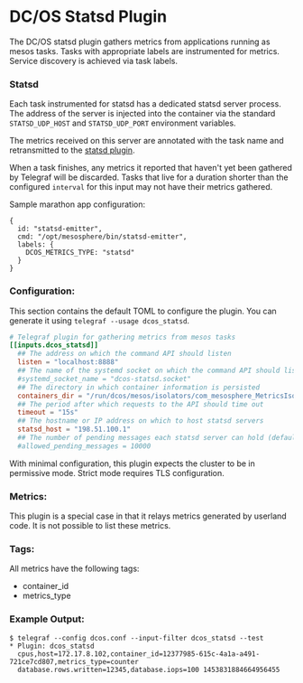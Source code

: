 # DC/OS Statsd Plugin

The DC/OS statsd plugin gathers metrics from applications running as mesos tasks. Tasks with appropriate labels are
instrumented for metrics.  Service discovery is achieved via task labels. 

### Statsd

Each task instrumented for statsd has a dedicated statsd server process. The address of the server is injected into the
container via the standard `STATSD_UDP_HOST` and `STATSD_UDP_PORT` environment variables. 

The metrics received on this server are annotated with the task name and retransmitted to the
[statsd plugin](../statsd). 

When a task finishes, any metrics it reported that haven't yet been gathered by Telegraf will be discarded. Tasks that
live for a duration shorter than the configured `interval` for this input may not have their metrics gathered.

Sample marathon app configuration:

```
{
  id: "statsd-emitter",
  cmd: "/opt/mesosphere/bin/statsd-emitter",
  labels: {
    DCOS_METRICS_TYPE: "statsd"
  }
}
```

### Configuration:

This section contains the default TOML to configure the plugin.  You can
generate it using `telegraf --usage dcos_statsd`.

```toml
# Telegraf plugin for gathering metrics from mesos tasks
[[inputs.dcos_statsd]]
  ## The address on which the command API should listen
  listen = "localhost:8888"
  ## The name of the systemd socket on which the command API should listen. Leave unset to listen on an address.
  #systemd_socket_name = "dcos-statsd.socket"
  ## The directory in which container information is persisted
  containers_dir = "/run/dcos/mesos/isolators/com_mesosphere_MetricsIsolatorModule/containers"
  ## The period after which requests to the API should time out
  timeout = "15s"
  ## The hostname or IP address on which to host statsd servers
  statsd_host = "198.51.100.1"
  ## The number of pending messages each statsd server can hold (default 10000)
  #allowed_pending_messages = 10000
```

With minimal configuration, this plugin expects the cluster to be in permissive mode. Strict mode requires TLS 
configuration. 

### Metrics:

This plugin is a special case in that it relays metrics generated by userland code. It is not possible to list these
metrics.

### Tags:

All metrics have the following tags:

 - container_id
 - metrics_type

### Example Output:

<!-- TODO: expand with all metrics -->
```
$ telegraf --config dcos.conf --input-filter dcos_statsd --test
* Plugin: dcos_statsd
  cpus,host=172.17.8.102,container_id=12377985-615c-4a1a-a491-721ce7cd807,metrics_type=counter
  database.rows.written=12345,database.iops=100 1453831884664956455
```
